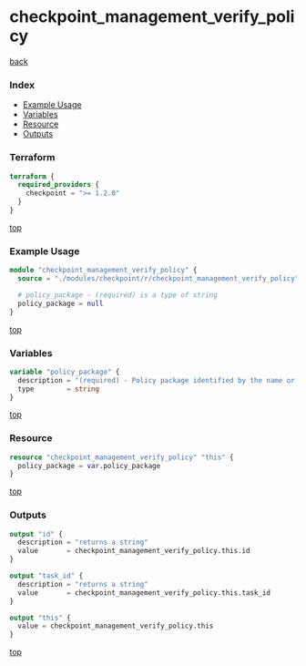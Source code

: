 # checkpoint_management_verify_policy

[back](../checkpoint.md)

### Index

- [Example Usage](#example-usage)
- [Variables](#variables)
- [Resource](#resource)
- [Outputs](#outputs)

### Terraform

```terraform
terraform {
  required_providers {
    checkpoint = ">= 1.2.0"
  }
}
```

[top](#index)

### Example Usage

```terraform
module "checkpoint_management_verify_policy" {
  source = "./modules/checkpoint/r/checkpoint_management_verify_policy"

  # policy_package - (required) is a type of string
  policy_package = null
}
```

[top](#index)

### Variables

```terraform
variable "policy_package" {
  description = "(required) - Policy package identified by the name or UID."
  type        = string
}
```

[top](#index)

### Resource

```terraform
resource "checkpoint_management_verify_policy" "this" {
  policy_package = var.policy_package
}
```

[top](#index)

### Outputs

```terraform
output "id" {
  description = "returns a string"
  value       = checkpoint_management_verify_policy.this.id
}

output "task_id" {
  description = "returns a string"
  value       = checkpoint_management_verify_policy.this.task_id
}

output "this" {
  value = checkpoint_management_verify_policy.this
}
```

[top](#index)